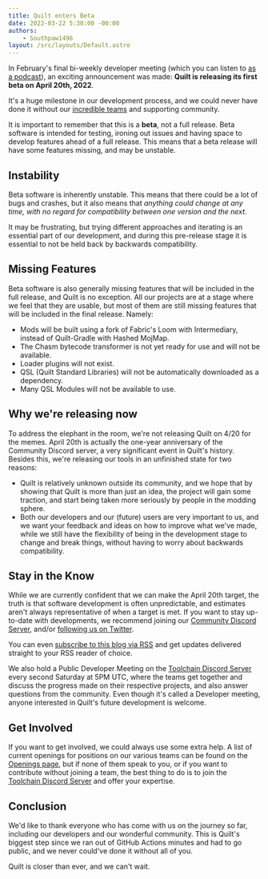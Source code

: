 ```yaml
---
title: Quilt enters Beta
date: 2022-03-22 5:30:00 -00:00
authors:
    - Southpaw1496
layout: /src/layouts/Default.astro
---
```

In February's final bi-weekly developer meeting (which you can listen to [as a podcast](https://anchor.fm/quiltmc-dev-meetings)), an exciting announcement was made: **Quilt is releasing its first beta on April 20th, 2022**.

<!-- MORE -->

It's a huge milestone in our development process, and we could never have done it without our [incredible teams](https://quiltmc.org/about/teams) and supporting community.

It is important to remember that this is a **beta**, not a full release. Beta software is intended for testing, ironing out issues and having space to develop features ahead of a full release. This means that a beta release will have some features missing, and may be unstable.

## Instability


Beta software is inherently unstable. This means that there could be a lot of bugs and crashes, but it also means that *anything could change at any time, with no regard for compatibility between one version and the next.*

It may be frustrating, but trying different approaches and iterating is an essential part of our development, and during this pre-release stage it is essential to not be held back by backwards compatibility.

## Missing Features

Beta software is also generally missing features that will be included in the full release, and Quilt is no exception. All our projects are at a stage where we feel that they are usable, but most of them are still missing features that will be included in the final release. Namely:
- Mods will be built using a fork of Fabric's Loom with Intermediary, instead of Quilt-Gradle with Hashed MojMap.
- The Chasm bytecode transformer is not yet ready for use and will not be available.
- Loader plugins will not exist.
- QSL (Quilt Standard Libraries) will not be automatically downloaded as a dependency.
- Many QSL Modules will not be available to use.

## Why we're releasing now

To address the elephant in the room, we're not releasing Quilt on 4/20 for the memes. April 20th is actually the one-year anniversary of the Community Discord server, a very significant event in Quilt's history. Besides this, we're releasing our tools in an unfinished state for two reasons: 
- Quilt is relatively unknown outside its community, and we hope that by showing that Quilt is more than just an idea, the project will gain some traction, and start being taken more seriously by people in the modding sphere.
- Both our developers and our (future) users are very important to us, and we want your feedback and ideas on how to improve what we've made, while we still have the flexibility of being in the development stage to change and break things, without having to worry about backwards compatibility.

## Stay in the Know

While we are currently confident that we can make the April 20th target, the truth is that software development is often unpredictable, and estimates aren't always representative of when a target is met. If you want to stay up-to-date with developments, we recommend joining our [Community Discord Server](https://discord.quiltmc.org), and/or [following us on Twitter](https://twitter.com/Quilt_MC).

You can even [subscribe to this blog via RSS](https://quiltmc.org/feed.xml) and get updates delivered straight to your RSS reader of choice.

We also hold a Public Developer Meeting on the [Toolchain Discord Server](https://discord.quiltmc.org/toolchain) every second Saturday at 5PM UTC, where the teams get together and discuss the progress made on their respective projects, and also answer questions from the community. Even though it's called a Developer meeting, anyone interested in Quilt's future development is welcome.

## Get Involved

If you want to get involved, we could always use some extra help. A list of current openings for positions on our various teams can be found on the [Openings page](https://quiltmc.org/openings), but if none of them speak to you, or if you want to contribute without joining a team, the best thing to do is to join the [Toolchain Discord Server](https://discord.quiltmc.org/toolchain) and offer your expertise.



## Conclusion
We'd like to thank everyone who has come with us on the journey so far, including our developers and our wonderful community. This is Quilt's biggest step since we ran out of GitHub Actions minutes and had to go public, and we never could've done it without all of you. 

Quilt is closer than ever, and we can't wait.